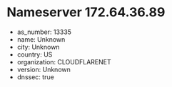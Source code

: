 # Nameserver 172.64.36.89

* as_number: 13335
* name: Unknown
* city: Unknown
* country: US
* organization: CLOUDFLARENET
* version: Unknown
* dnssec: true

